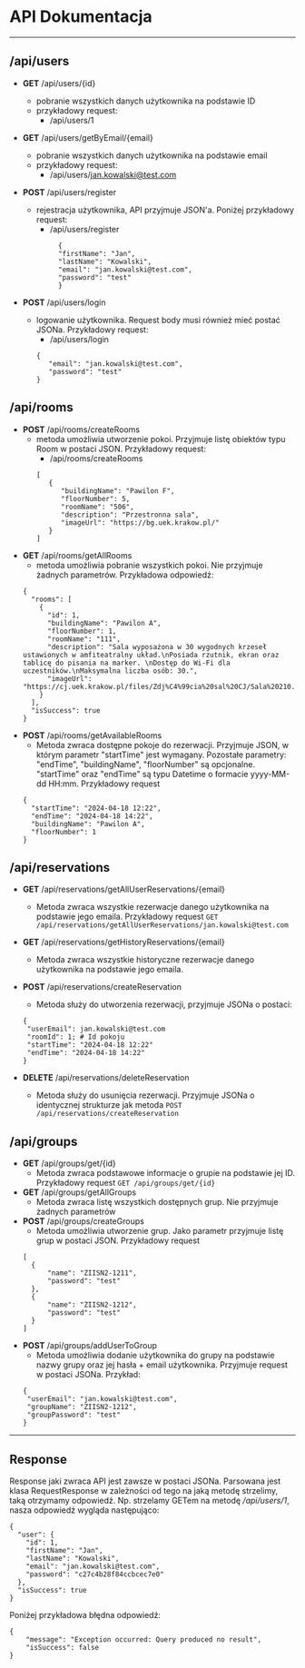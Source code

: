 # API Dokumentacja

---


## /api/users

- **GET** /api/users/{id}
  - pobranie wszystkich danych użytkownika na podstawie ID
  - przykładowy request: 
    - /api/users/1
- **GET** /api/users/getByEmail/{email}
  - pobranie wszystkich danych użytkownika na podstawie email
  - przykładowy request: 
    - /api/users/jan.kowalski@test.com
- **POST** /api/users/register
  - rejestracja użytkownika, API przyjmuje JSON'a. Poniżej przykładowy request:
    - /api/users/register
      ```
        {
        "firstName": "Jan",
        "lastName": "Kowalski",
        "email": "jan.kowalski@test.com",
        "password": "test"
        }
        ```

- **POST** /api/users/login
  - logowanie użytkownika. Request body musi również mieć postać JSONa. Przykładowy request:
    - /api/users/login
    ```
    {
       "email": "jan.kowalski@test.com",
       "password": "test"
    }
    ```
## /api/rooms

- **POST** /api/rooms/createRooms
  - metoda umożliwia utworzenie pokoi. Przyjmuje listę obiektów typu Room w postaci JSON. Przykładowy request:
    - /api/rooms/createRooms
    ```
    [
       {
          "buildingName": "Pawilon F",
          "floorNumber": 5,
          "roomName": "506",
          "description": "Przestronna sala",
          "imageUrl": "https://bg.uek.krakow.pl/"
       }
    ]
    ```
- **GET** /api/rooms/getAllRooms
  - metoda umożliwia pobranie wszystkich pokoi. Nie przyjmuje żadnych parametrów. Przykładowa odpowiedź:
  ```
  {
    "rooms": [
      {
        "id": 1,
        "buildingName": "Pawilon A", 
        "floorNumber": 1,
        "roomName": "111",
        "description": "Sala wyposażona w 30 wygodnych krzeseł ustawionych w amfiteatralny układ.\nPosiada rzutnik, ekran oraz tablicę do pisania na marker. \nDostęp do Wi-Fi dla uczestników.\nMaksymalna liczba osób: 30.",
        "imageUrl": "https://cj.uek.krakow.pl/files/Zdj%C4%99cia%20sal%20CJ/Sala%20210.jpg"
      }
    ],
    "isSuccess": true
  }
  ```
- **POST** /api/rooms/getAvailableRooms
  - Metoda zwraca dostępne pokoje do rezerwacji. Przyjmuje JSON, w którym parametr "startTime" jest wymagany. Pozostałe parametry: "endTime", "buildingName", "floorNumber" są opcjonalne. "startTime" oraz "endTime" są typu Datetime o formacie yyyy-MM-dd HH:mm. Przykładowy request
  ```
  {
    "startTime": "2024-04-18 12:22",
    "endTime": "2024-04-18 14:22",
    "buildingName": "Pawilon A",
    "floorNumber": 1
  }
  ```

## /api/reservations

- **GET** /api/reservations/getAllUserReservations/{email}
  - Metoda zwraca wszystkie rezerwacje danego użytkownika na podstawie jego emaila. Przykładowy request `GET /api/reservations/getAllUserReservations/jan.kowalski@test.com`
- **GET** /api/reservations/getHistoryReservations/{email}
  - Metoda zwraca wszystkie historyczne rezerwacje danego użytkownika na podstawie jego emaila.
- **POST** /api/reservations/createReservation
  - Metoda służy do utworzenia rezerwacji, przyjmuje JSONa o postaci: 
  ```
  {
   "userEmail": jan.kowalski@test.com
   "roomId": 1; # Id pokoju
   "startTime": "2024-04-18 12:22"
   "endTime": "2024-04-18 14:22"
  }
  ```
  
- **DELETE** /api/reservations/deleteReservation
  - Metoda służy do usunięcia rezerwacji. Przyjmuje JSONa o identycznej strukturze jak metoda `POST /api/reservations/createReservation`

## /api/groups

- **GET** /api/groups/get/{id}
  - Metoda zwraca podstawowe informacje o grupie na podstawie jej ID. Przykładowy request `GET /api/groups/get/{id}`
- **GET** /api/groups/getAllGroups 
  - Metoda zwraca listę wszystkich dostępnych grup. Nie przyjmuje żadnych parametrów
- **POST** /api/groups/createGroups
  - Metoda umożliwia utworzenie grup. Jako parametr przyjmuje listę grup w postaci JSON. Przykładowy request
  ```
  [
    {
        "name": "ZIISN2-1211",
        "password": "test"
    },
    {
        "name": "ZIISN2-1212",
        "password": "test"
    }
  ]
  ```
- **POST** /api/groups/addUserToGroup
  - Metoda umożliwia dodanie użytkownika do grupy na podstawie nazwy grupy oraz jej hasła + email użytkownika. Przyjmuje request w postaci JSONa. Przykład:
  ```
  {
   "userEmail": "jan.kowalski@test.com",
   "groupName": "ZIISN2-1212",
   "groupPassword": "test"
  }
  ```

---

## Response

Response jaki zwraca API jest zawsze w postaci JSONa. Parsowana jest klasa RequestResponse w zależności od tego na jaką metodę strzelimy, taką otrzymamy odpowiedź. Np. strzelamy GETem na metodę _/api/users/1_, nasza odpowiedź wygląda następująco:
```
{
  "user": {
    "id": 1,
    "firstName": "Jan",
    "lastName": "Kowalski",
    "email": "jan.kowalski@test.com",
    "password": "c27c4b28f84ccbcec7e0"
  },
  "isSuccess": true
}
```

Poniżej przykładowa błędna odpowiedź:
```
{
    "message": "Exception occurred: Query produced no result",
    "isSuccess": false
}
```